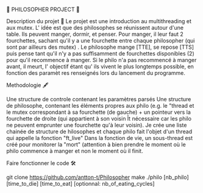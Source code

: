 🙏 PHILOSOPHER PROJECT 🙏

Description du projet 📑
Le projet est une introduction au multithreading et aux mutex. L' idée est que des philosophes se réunissent autour d'une table. Ils peuvent manger, dormir, et penser. Pour manger, il leur faut 2 fourchettes, sachant qu'il y a une fourchette entre chaque philosopher (qui sont par ailleurs des mutex) . Le philosophe mange [TTE], se repose [TTS] puis pense tant qu'il n'y a pas suffisamment de fourchettes disponibles (2) pour qu'il recommence à manger. Si le philo n'a pas recommencé à manger avant, il meurt, I' objectif étant qu' ils vivent le plus longtemps possible, en fonction des paramèt res renseignés lors du lancement du programme.

Methodologie 🖋️

Une structure de controle contenant les paramètres parsés Une structure de philosophe, contenant les éléments propres aux philo (e.g. le "thread et le mutex correspondant à sa fourchette (de gauche) + un pointeur vers la fourchette de droite (qui appartient à son voisin Ît nécessaire car les philo ne peuvent emprunter une fourchette qu'à leur voisin). Je crée une liste chainée de structure de hilosophes et chaque philo fait l'objet d'un thread qui appelle la fonction "ft_live" Dans la fonction de vie, un sous-thread est créé pour monitorer la "mort" (attention à bien prendre le moment où le philo commence à manger et non le moment où il finit.

Faire fonctionner le code 🛠️

git clone https://github.com/antton-t/Philosopher
make
./philo [nb_phiIo] [time_to_die] [time_to_eat] [optionnal: nb_of_eating_cycles]

